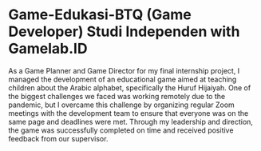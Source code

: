 # Game-Edukasi-BTQ (Game Developer) Studi Independen with Gamelab.ID

As a Game Planner and Game Director for my final internship project, I managed the development of an educational game aimed at teaching children about the Arabic alphabet, specifically the Huruf Hijaiyah. One of the biggest challenges we faced was working remotely due to the pandemic, but I overcame this challenge by organizing regular Zoom meetings with the development team to ensure that everyone was on the same page and deadlines were met. Through my leadership and direction, the game was successfully completed on time and received positive feedback from our supervisor.
